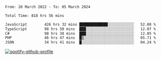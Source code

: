 <!--START_SECTION:waka-->

```txt
From: 20 March 2022 - To: 05 March 2024

Total Time: 818 hrs 56 mins

JavaScript        426 hrs 32 mins █████████████░░░░░░░░░░░░   52.08 %
TypeScript        98 hrs 50 mins  ███░░░░░░░░░░░░░░░░░░░░░░   12.07 %
C#                98 hrs 38 mins  ███░░░░░░░░░░░░░░░░░░░░░░   12.05 %
PHP               46 hrs 47 mins  █▒░░░░░░░░░░░░░░░░░░░░░░░   05.71 %
JSON              34 hrs 41 mins  █░░░░░░░░░░░░░░░░░░░░░░░░   04.24 %
```

<!--END_SECTION:waka-->
[![spotify-github-profile](https://spotify-github-profile.vercel.app/api/view?uid=c00zprrvy9xiloa9qnco3hmng&cover_image=true&theme=novatorem&show_offline=false&background_color=121212&bar_color=53b14f&bar_color_cover=false)](https://spotify-github-profile.vercel.app/api/view?uid=c00zprrvy9xiloa9qnco3hmng&redirect=true)



